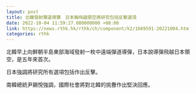 ```yaml
---
layout: post
title: 北韓發射彈道導彈　日本稱飛越領空將研究包括反擊選項
date: 2022-10-04 11:59:27.000000000 +08:00
link: https://news.rthk.hk/rthk/ch/component/k2/1669591-20221004.htm
categories: rthk
---
```


北韓早上向鮮朝半島東部海域發射一枚中遠端彈道導彈，日本說導彈飛越日本領空，是五年來首次。

日本強調將研究所有選項包括作出反擊。

南韓總統尹錫悅強調，國際社會將對北韓的挑釁作出堅決回應。
